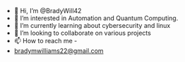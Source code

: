 - 👋 Hi, I’m @BradyWill42
- 👀 I’m interested in Automation and Quantum Computing. 
- 🌱 I’m currently learning about cybersecurity and linux
- 💞️ I’m looking to collaborate on various projects 
- 📫 How to reach me -
- bradymwilliams22@gmail.com

<!---
BradyWill42/BradyWill42 is a ✨ special ✨ repository because its `README.md` (this file) appears on your GitHub profile.
You can click the Preview link to take a look at your changes.
--->
